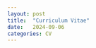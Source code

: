 ```yaml
---
layout: post
title:  "Curriculum Vitae"
date:   2024-09-06 
categories: CV
---
```



<!-- <div id="pdf" style="height: 800px;"></div>
<script src="/pdfobject.min.js"></script>
<script>
PDFObject.embed("https://minwoopark96.github.io/cv.pdf", "#pdf");
</script> -->